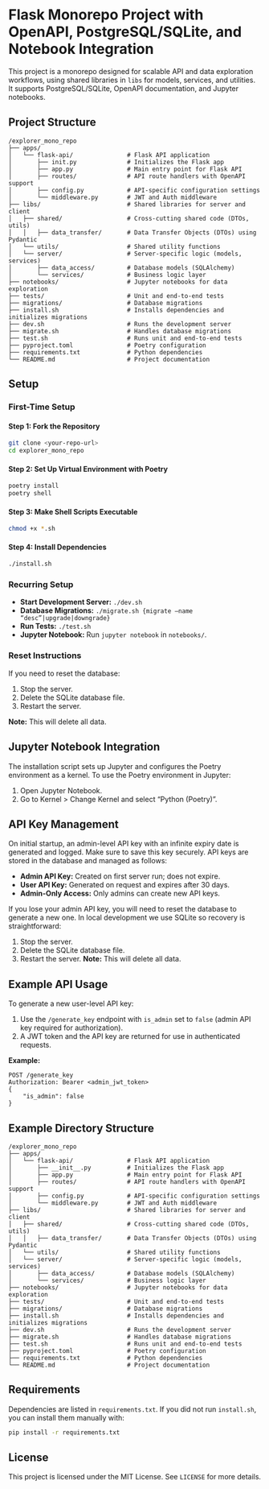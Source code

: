# Flask Monorepo Project with OpenAPI, PostgreSQL/SQLite, and Notebook Integration

This project is a monorepo designed for scalable API and data exploration workflows, using shared libraries in `libs` for models, services, and utilities. It supports PostgreSQL/SQLite, OpenAPI documentation, and Jupyter notebooks.

## Project Structure

```
/explorer_mono_repo
├── apps/
│   └── flask-api/               # Flask API application
│       ├── init.py              # Initializes the Flask app
│       ├── app.py               # Main entry point for Flask API
│       ├── routes/              # API route handlers with OpenAPI support
│       ├── config.py            # API-specific configuration settings
│       └── middleware.py        # JWT and Auth middleware
├── libs/                        # Shared libraries for server and client
│   ├── shared/                  # Cross-cutting shared code (DTOs, utils)
│   │   ├── data_transfer/       # Data Transfer Objects (DTOs) using Pydantic
│   └── utils/                   # Shared utility functions
│   └── server/                  # Server-specific logic (models, services)
│       ├── data_access/         # Database models (SQLAlchemy)
│       └── services/            # Business logic layer
├── notebooks/                   # Jupyter notebooks for data exploration
├── tests/                       # Unit and end-to-end tests
├── migrations/                  # Database migrations
├── install.sh                   # Installs dependencies and initializes migrations
├── dev.sh                       # Runs the development server
├── migrate.sh                   # Handles database migrations
├── test.sh                      # Runs unit and end-to-end tests
├── pyproject.toml               # Poetry configuration
├── requirements.txt             # Python dependencies
└── README.md                    # Project documentation
```

## Setup

### First-Time Setup

#### Step 1: Fork the Repository

```sh
git clone <your-repo-url>
cd explorer_mono_repo
```

#### Step 2: Set Up Virtual Environment with Poetry

```sh
poetry install
poetry shell
```

#### Step 3: Make Shell Scripts Executable

```sh
chmod +x *.sh
```

#### Step 4: Install Dependencies

```sh
./install.sh
```

### Recurring Setup

- **Start Development Server:** `./dev.sh`
- **Database Migrations:** `./migrate.sh {migrate –name “desc”|upgrade|downgrade}`
- **Run Tests:** `./test.sh`
- **Jupyter Notebook:** Run `jupyter notebook` in `notebooks/`.

### Reset Instructions

If you need to reset the database:

1. Stop the server.
2. Delete the SQLite database file.
3. Restart the server.

**Note:** This will delete all data.

## Jupyter Notebook Integration

The installation script sets up Jupyter and configures the Poetry environment as a kernel. To use the Poetry environment in Jupyter:

1. Open Jupyter Notebook.
2. Go to Kernel > Change Kernel and select “Python (Poetry)”.

## API Key Management

On initial startup, an admin-level API key with an infinite expiry date is generated and logged. Make sure to save this key securely. API keys are stored in the database and managed as follows:

- **Admin API Key:** Created on first server run; does not expire.
- **User API Key:** Generated on request and expires after 30 days.
- **Admin-Only Access:** Only admins can create new API keys.

If you lose your admin API key, you will need to reset the database to generate a new one. In local development we use SQLite so recovery is straightforward:

1. Stop the server.
2. Delete the SQLite database file.
3. Restart the server.
   **Note:** This will delete all data.

## Example API Usage

To generate a new user-level API key:

1. Use the `/generate_key` endpoint with `is_admin` set to `false` (admin API key required for authorization).
2. A JWT token and the API key are returned for use in authenticated requests.

**Example:**

```
POST /generate_key
Authorization: Bearer <admin_jwt_token>
{
    "is_admin": false
}
```

## Example Directory Structure

```
/explorer_mono_repo
├── apps/
│   └── flask-api/               # Flask API application
│       ├── __init__.py          # Initializes the Flask app
│       ├── app.py               # Main entry point for Flask API
│       ├── routes/              # API route handlers with OpenAPI support
│       ├── config.py            # API-specific configuration settings
│       └── middleware.py        # JWT and Auth middleware
├── libs/                        # Shared libraries for server and client
│   ├── shared/                  # Cross-cutting shared code (DTOs, utils)
│   │   ├── data_transfer/       # Data Transfer Objects (DTOs) using Pydantic
│   └── utils/                   # Shared utility functions
│   └── server/                  # Server-specific logic (models, services)
│       ├── data_access/         # Database models (SQLAlchemy)
│       └── services/            # Business logic layer
├── notebooks/                   # Jupyter notebooks for data exploration
├── tests/                       # Unit and end-to-end tests
├── migrations/                  # Database migrations
├── install.sh                   # Installs dependencies and initializes migrations
├── dev.sh                       # Runs the development server
├── migrate.sh                   # Handles database migrations
├── test.sh                      # Runs unit and end-to-end tests
├── pyproject.toml               # Poetry configuration
├── requirements.txt             # Python dependencies
└── README.md                    # Project documentation
```

## Requirements

Dependencies are listed in `requirements.txt`. If you did not run `install.sh`, you can install them manually with:

```sh
pip install -r requirements.txt
```

## License

This project is licensed under the MIT License. See `LICENSE` for more details.
